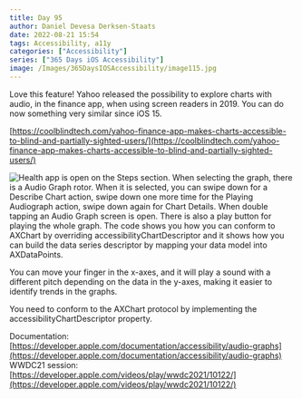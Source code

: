 ```yaml
---
title: Day 95
author: Daniel Devesa Derksen-Staats
date: 2022-08-21 15:54
tags: Accessibility, a11y
categories: ["Accessibility"]
series: ["365 Days iOS Accessibility"]
image: /Images/365DaysIOSAccessibility/image115.jpg
---
```


Love this feature! Yahoo released the possibility to explore charts with audio, in the finance app, when using screen readers in 2019. You can do now something very similar since iOS 15. 

[https://coolblindtech.com/yahoo-finance-app-makes-charts-accessible-to-blind-and-partially-sighted-users/](https://coolblindtech.com/yahoo-finance-app-makes-charts-accessible-to-blind-and-partially-sighted-users/)

![Health app is open on the Steps section. When selecting the graph, there is a Audio Graph rotor. When it is selected, you can swipe down for a Describe Chart action, swipe down one more time for the Playing Audiograph action, swipe down again for Chart Details. When double tapping an Audio Graph screen is open. There is also a play button for playing the whole graph. The code shows you how you can conform to AXChart by overriding accessibilityChartDescriptor and it shows how you can build the data series descriptor by mapping your data model into AXDataPoints.](/Images/365DaysIOSAccessibility/image115.jpg)

You can move your finger in the x-axes, and it will play a sound with a different pitch depending on the data in the y-axes, making it easier to identify trends in the graphs.

You need to conform to the AXChart protocol by implementing the accessibilityChartDescriptor property.

Documentation: [https://developer.apple.com/documentation/accessibility/audio-graphs](https://developer.apple.com/documentation/accessibility/audio-graphs)
WWDC21 session: [https://developer.apple.com/videos/play/wwdc2021/10122/](https://developer.apple.com/videos/play/wwdc2021/10122/)



